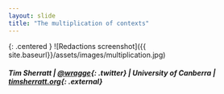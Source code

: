 ```yaml
---
layout: slide
title: "The multiplication of contexts"
---
```



{: .centered }
![Redactions screenshot]({{ site.baseurl}}/assets/images/multiplication.jpg)

##### Tim Sherratt \| [@wragge](http://twitter.com/wragge){: .twitter} \| University of Canberra  \| [timsherratt.org](http://timsherratt.org/){: .external}
